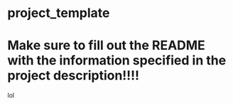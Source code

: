 # project_template
# Make sure to fill out the README with the information specified in the project description!!!!
lol
